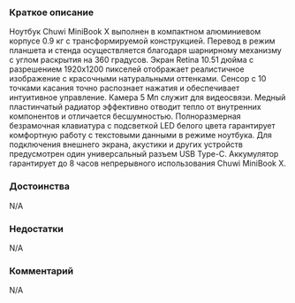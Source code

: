 ### **Краткое описание**
Ноутбук Chuwi MiniBook X выполнен в компактном алюминиевом корпусе 0.9 кг с трансформируемой конструкцией. Перевод в режим планшета и стенда осуществляется благодаря шарнирному механизму с углом раскрытия на 360 градусов. Экран Retina 10.51 дюйма с разрешением 1920x1200 пикселей отображает реалистичное изображение с красочными натуральными оттенками. Сенсор с 10 точками касания точно распознает нажатия и обеспечивает интуитивное управление. Камера 5 Мп служит для видеосвязи.  Медный пластинчатый радиатор эффективно отводит тепло от внутренних компонентов и отличается бесшумностью. Полноразмерная безрамочная клавиатура с подсветкой LED белого цвета гарантирует комфортную работу с текстовыми данными в режиме ноутбука. Для подключения внешнего экрана, акустики и других устройств предусмотрен один универсальный разъем USB Type-C. Аккумулятор гарантирует до 8 часов непрерывного использования Chuwi MiniBook X.

### **Достоинства**
N/A

### **Недостатки**
N/A

### **Комментарий**
N/A
